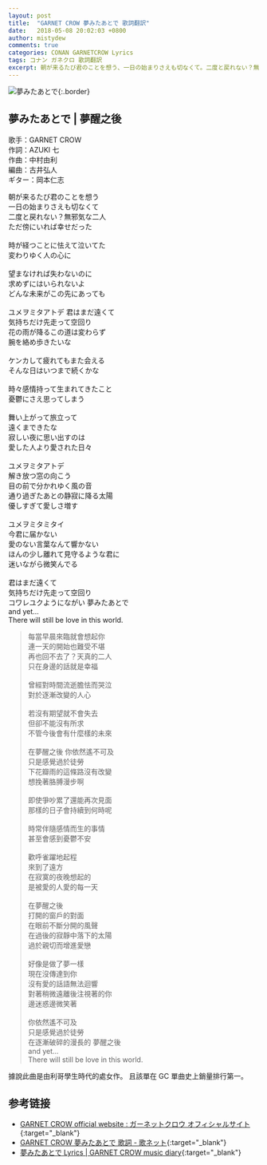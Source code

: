 ```yaml
---
layout: post
title:  "GARNET CROW 夢みたあとで 歌詞翻訳"
date:   2018-05-08 20:02:03 +0800
author: mistydew
comments: true
categories: CONAN GARNETCROW Lyrics
tags: コナン ガネクロ 歌詞翻訳
excerpt: 朝が来るたび君のことを想う、一日の始まりさえも切なくて。二度と戻れない？無邪気な二人、ただ傍にいれば幸せだった。
---
```

![夢みたあとで](https://raw.githubusercontent.com/mistydew/gc2/master/cover/single/SG10_夢みたあとで.jpg){:.border}

## 夢みたあとで | 夢醒之後

歌手：GARNET CROW<br>
作詞：AZUKI 七<br>
作曲：中村由利<br>
編曲：古井弘人<br>
ギター：岡本仁志

<div class="lyric-original">
<p>
朝が来るたび君のことを想う<br>
一日の始まりさえも切なくて<br>
二度と戻れない？無邪気な二人<br>
ただ傍にいれば幸せだった<br>
<br>
時が経つことに怯えて泣いてた<br>
変わりゆく人の心に<br>
<br>
望まなければ失わないのに<br>
求めずにはいられないよ<br>
どんな未来がこの先にあっても<br>
<br>
ユメヲミタアトデ 君はまだ遠くて<br>
気持ちだけ先走って空回り<br>
花の雨が降るこの道は変わらず<br>
腕を絡め歩きたいな<br>
<br>
ケンカして疲れてもまた会える<br>
そんな日はいつまで続くかな<br>
<br>
時々感情持って生まれてきたこと<br>
憂鬱にさえ思ってしまう<br>
<br>
舞い上がって旅立って<br>
遠くまできたな<br>
寂しい夜に思い出すのは<br>
愛した人より愛された日々<br>
<br>
ユメヲミタアトデ<br>
解き放つ窓の向こう<br>
目の前で分かれゆく風の音<br>
通り過ぎたあとの静寂に降る太陽<br>
優しすぎて愛しさ増す<br>
<br>
ユメヲミタミタイ<br>
今君に届かない<br>
愛のない言葉なんて響かない<br>
ほんの少し離れて見守るような君に<br>
迷いながら微笑んでる<br>
<br>
君はまだ遠くて<br>
気持ちだけ先走って空回り<br>
コワレユクようにながい 夢みたあとで<br>
and yet...<br>
There will still be love in this world.
</p>
</div>

<div class="lyric-translation">
<blockquote>
每當早晨來臨就會想起你<br>
連一天的開始也難受不堪<br>
再也回不去了？天真的二人<br>
只在身邊的話就是幸福<br>
<br>
曾經對時間流逝膽怯而哭泣<br>
對於逐漸改變的人心<br>
<br>
若沒有期望就不會失去<br>
但卻不能沒有所求<br>
不管今後會有什麼樣的未來<br>
<br>
在夢醒之後 你依然遙不可及<br>
只是感覺過於徒勞<br>
下花瓣雨的這條路沒有改變<br>
想挽著胳膊漫步啊<br>
<br>
即使爭吵累了還能再次見面<br>
那樣的日子會持續到何時呢<br>
<br>
時常伴隨感情而生的事情<br>
甚至會感到憂鬱不安<br>
<br>
歡呼雀躍地起程<br>
來到了遠方<br>
在寂寞的夜晚想起的<br>
是被愛的人愛的每一天<br>
<br>
在夢醒之後<br>
打開的窗戶的對面<br>
在眼前不斷分開的風聲<br>
在過後的寂靜中落下的太陽<br>
過於親切而增進愛戀<br>
<br>
好像是做了夢一樣<br>
現在沒傳達到你<br>
沒有愛的話語無法迴響<br>
對著稍微遠離後注視著的你<br>
邊迷惑邊微笑著<br>
<br>
你依然遙不可及<br>
只是感覺過於徒勞<br>
在逐漸破碎的漫長的 夢醒之後<br>
and yet...<br>
There will still be love in this world.
</blockquote>
</div>

據說此曲是由利哥學生時代的處女作。
且該單在 GC 單曲史上銷量排行第一。

## 参考链接

* [GARNET CROW official website : ガーネットクロウ オフィシャルサイト](http://www.garnetcrow.com){:target="_blank"}
* [GARNET CROW 夢みたあとで 歌詞 - 歌ネット](https://www.uta-net.com/song/15314){:target="_blank"}
* [夢みたあとで Lyrics \| GARNET CROW music diary](https://mistydew.github.io/gc/lyrics/original/夢みたあとで.html){:target="_blank"}
